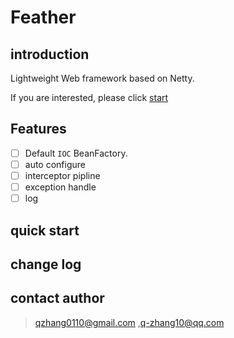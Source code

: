 # Feather

## introduction

Lightweight Web framework based on Netty.

If you are interested, please click [start](https://github.com/Zaqqmm/Feather/stargazers)

## Features

- [ ] Default `IOC` BeanFactory.
- [ ] auto configure
- [ ] interceptor pipline
- [ ] exception handle
- [ ] log

## quick start

## change log

## contact author

> qzhang0110@gmail.com ,q-zhang10@qq.com









  

​    

  







